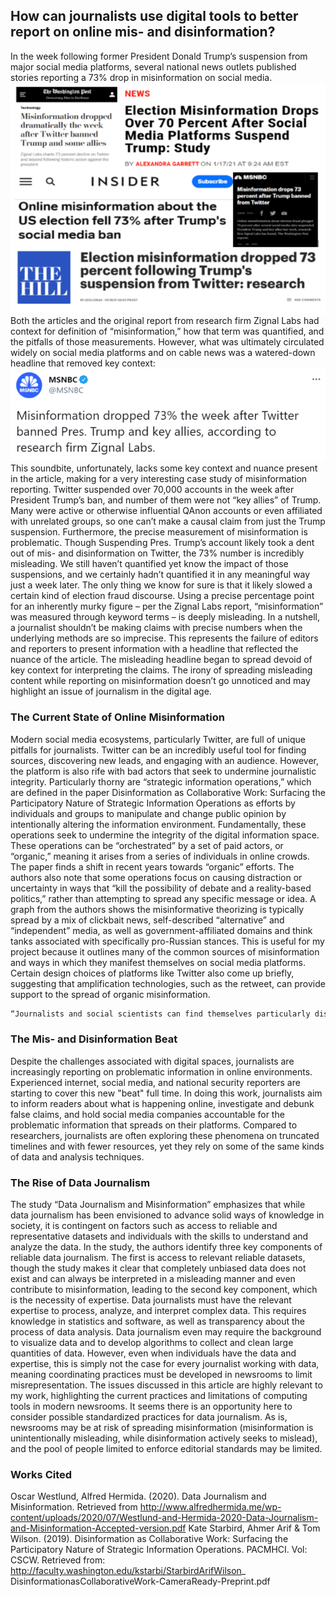 ## How can journalists use digital tools to better report on online mis- and disinformation?
In the week following former President Donald Trump’s suspension from major social media platforms, several national news outlets published stories reporting a 73% drop in misinformation on social media. 
![Image](https://github.com/anniedenton/Major-Project-2/blob/gh-pages/images/image1.PNG)
Both the articles and the original report from research firm Zignal Labs had context for definition of “misinformation,” how that term was quantified, and the pitfalls of those measurements. 
However, what was ultimately circulated widely on social media platforms and on cable news was a watered-down headline that removed key context:
![Image](https://github.com/anniedenton/Major-Project-2/blob/gh-pages/images/image2.PNG)
This soundbite, unfortunately, lacks some key context and nuance present in the article, making for a very interesting case study of misinformation reporting.
Twitter suspended over 70,000 accounts in the week after President Trump’s ban, and number of them were not “key allies” of Trump. Many were active or otherwise influential QAnon accounts or even affiliated with unrelated groups, so one can’t make a causal claim from just the Trump suspension. 
Furthermore, the precise measurement of misinformation is problematic.  Though Suspending Pres. Trump’s account likely took a dent out of mis- and disinformation on Twitter, the 73% number is incredibly misleading. We still haven’t quantified yet know the impact of those suspensions, and we certainly hadn’t quantified it in any meaningful way just a week later. The only thing we know for sure is that it likely slowed a certain kind of election fraud discourse.
Using a precise percentage point for an inherently murky figure – per the Zignal Labs report, “misinformation” was measured through keyword terms – is deeply misleading. In a nutshell, a journalist shouldn’t be making claims with precise numbers when the underlying methods are so imprecise. 
This represents the failure of editors and reporters to present information with a headline that reflected the nuance of the article. The misleading headline began to spread devoid of key context for interpreting the claims. The irony of spreading misleading content while reporting on misinformation doesn’t go unnoticed and may highlight an issue of journalism in the digital age. 

### The Current State of Online Misinformation

Modern social media ecosystems, particularly Twitter, are full of unique pitfalls for journalists. Twitter can be an incredibly useful tool for finding sources, discovering new leads, and engaging with an audience. However, the platform is also rife with bad actors that seek to undermine journalistic integrity. Particularly thorny are “strategic information operations,” which are defined in the paper Disinformation as Collaborative Work: Surfacing the Participatory Nature of Strategic Information Operations as efforts by individuals and groups to manipulate and change public opinion by intentionally altering the information environment. 
Fundamentally, these operations seek to undermine the integrity of the digital information space. These operations can be “orchestrated” by a set of paid actors, or “organic,” meaning it arises from a series of individuals in online crowds. The paper finds a shift in recent years towards “organic” efforts. The authors also note that some operations focus on causing distraction or uncertainty in ways that “kill the possibility of debate and a reality-based politics,” rather than attempting to spread any specific message or idea. 
A graph from the authors shows the misinformative theorizing is typically spread by a mix of clickbait news, self-described “alternative” and “independent” media, as well as government-affiliated domains and think tanks associated with specifically pro-Russian stances. This is useful for my project because it outlines many of the common sources of misinformation and ways in which they manifest themselves on social media platforms. Certain design choices of platforms like Twitter also come up briefly, suggesting that amplification technologies, such as the retweet, can provide support to the spread of organic misinformation. 


```markdown
“Journalists and social scientists can find themselves particularly disadvantaged in these circumstances—unless there is verifiable proof of intent to deceive, these groups risk reputational, professional and legal repercussions when investigating or making claims about information operations. Meanwhile, political operatives can exploit these professionals’ cautiousness by using plausible deniability as a defense and spread misleading content without facing major threats to their own credibility.”
```

### The Mis- and Disinformation Beat

Despite the challenges associated with digital spaces, journalists are increasingly reporting on problematic information in online environments. Experienced internet, social media, and national security reporters are starting to cover this new "beat" full time. In doing this work, journalists aim to inform readers about what is happening online, investigate and debunk false claims, and hold social media companies accountable for the problematic information that spreads on their platforms. Compared to researchers, journalists are often exploring these phenomena on truncated timelines and with fewer resources, yet they rely on some of the same kinds of data and analysis techniques.

### The Rise of Data Journalism

The study “Data Journalism and Misinformation” emphasizes that while data journalism has been envisioned to advance solid ways of knowledge in society, it is contingent on factors such as access to reliable and representative datasets and individuals with the skills to understand and analyze the data. In the study, the authors identify three key components of reliable data journalism. The first is access to relevant reliable datasets, though the study makes it clear that completely unbiased data does not exist and can always be interpreted in a misleading manner and even contribute to misinformation, leading to the second key component, which is the necessity of expertise. Data journalists must have the relevant expertise to process, analyze, and interpret complex data. This requires knowledge in statistics and software, as well as transparency about the process of data analysis. Data journalism even may require the background to visualize data and to develop algorithms to collect and clean large quantities of data. However, even when individuals have the data and expertise, this is simply not the case for every journalist working with data, meaning coordinating practices must be developed in newsrooms to limit misrepresentation. The issues discussed in this article are highly relevant to my work, highlighting the current practices and limitations of computing tools in modern newsrooms. It seems there is an opportunity here to consider possible standardized practices for data journalism. As is, newsrooms may be at risk of spreading misinformation (misinformation is unintentionally misleading, while disinformation actively seeks to mislead), and the pool of people limited to enforce editorial standards may be limited.


### Works Cited

Oscar Westlund, Alfred Hermida. (2020). Data Journalism and Misinformation. Retrieved from http://www.alfredhermida.me/wp-content/uploads/2020/07/Westlund-and-Hermida-2020-Data-Journalism-and-Misinformation-Accepted-version.pdf
Kate Starbird, Ahmer Arif & Tom Wilson. (2019). Disinformation as Collaborative Work: Surfacing the Participatory Nature of	Strategic Information Operations. PACMHCI. Vol: CSCW. Retrieved from: http://faculty.washington.edu/kstarbi/StarbirdArifWilson_ DisinformationasCollaborativeWork-CameraReady-Preprint.pdf


